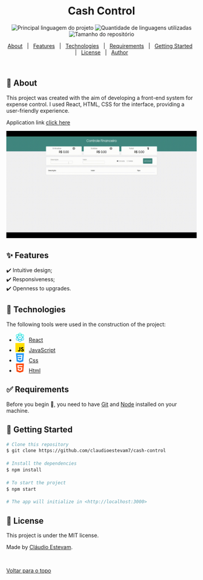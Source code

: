 <div align="center" id="top"> 
  &#xa0;
</div>


<!-- Titulo -->
<h1 align="center">Cash Control</h1>


<!-- Icones iniciais -->
<p align="center">
  <img alt="Principal linguagem do projeto" src="https://img.shields.io/github/languages/top/claudioestevam7/cash-control?color=f48915">

  <img alt="Quantidade de linguagens utilizadas" src="https://img.shields.io/github/languages/count/claudioestevam7/cash-control?color=f48915">

  <img alt="Tamanho do repositório" src="https://img.shields.io/github/repo-size/claudioestevam7/cash-control?color=f48915">

  <!-- <img alt="Licença" src="https://img.shields.io/github/license/claudioestevam7/GymProject?color=f48915"> -->

  <!-- <img alt="Github issues" src="https://img.shields.io/github/issues/claudioestevam7/GymProject?color=56BEB8" />

  <img alt="Github forks" src="https://img.shields.io/github/forks/claudioestevam7/GymProject?color=56BEB8" />

  <img alt="Github stars" src="https://img.shields.io/github/stars/claudioestevam7/GymProject?color=56BEB8" /> -->
</p>

<!-- Status -->


<!-- Topicos -->
<p align="center">
  <a href="#dart-sobre">About</a> &#xa0; | &#xa0; 
  <a href="#sparkles-funcionalidades">Features</a> &#xa0; | &#xa0;
  <a href="#rocket-tecnologias">Technologies</a> &#xa0; | &#xa0;
  <a href="#white_check_mark-pré-requisitos">Requirements</a> &#xa0; | &#xa0;
  <a href="#checkered_flag-começando">Getting Started</a> &#xa0; | &#xa0;
  <a href="#memo-licença">License</a> &#xa0; | &#xa0;
  <a href="https://github.com/claudioestevam7" target="_blank">Author</a>
</p>

<br>



## :dart: About

This project was created with the aim of developing a front-end system for expense control. I used React, HTML, CSS for the interface, providing a user-friendly experience.


Application link [click here](https://cash-control.netlify.app/)


<img  alt="Principal linguagem do projeto" src="/sitevideo.gif" style="borderRadius=5">




## :sparkles: Features

:heavy_check_mark: Intuitive design;\
:heavy_check_mark: Responsiveness;\
:heavy_check_mark: Openness to upgrades.





## :rocket:  Technologies

The following tools were used in the construction of the project:

- <img alt="react" src="react.png"> &#xa0; [React](https://pt-br.reactjs.org/)
- <img alt="js" src="js.png"> &#xa0; [JavaScript](https://pt-br.reactjs.org/)
- <img alt="css" src="css.png"> &#xa0; [Css](https://www.w3schools.com/css/)
- <img alt="html" src="html.png"> &#xa0; [Html](https://www.w3schools.com/html/)

## :white_check_mark: Requirements

Before you begin :checkered_flag:, you need to have [Git](https://git-scm.com) and [Node](https://nodejs.org/en/) installed on your machine.



## :checkered_flag: Getting Started

```bash
# Clone this repository
$ git clone https://github.com/claudioestevam7/cash-control

# Install the dependencies
$ npm install

# To start the project
$ npm start

# The app will initialize in <http://localhost:3000>
```

## :memo: License

This project is under the MIT license.


Made by <a href="https://github.com/claudioestevam7" target="_blank">Cláudio Estevam</a>.

&#xa0;

<a href="#top">Voltar para o topo</a>